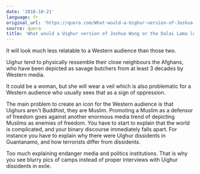```yaml
---
date: '2018-10-21'
language: fr
original_url: 'https://quora.com/What-would-a-Uighur-version-of-Joshua-Wong-or-the-Dalai-Lama-look-like/answer/Clément-Renaud'
source: quora
title: 'What would a Uighur version of Joshua Wong or the Dalai Lama look like?'
---
```


It will look much less relatable to a Western audience than those two.

Uighur tend to physically ressemble their close neighbours the Afghans,
who have been depicted as savage butchers from at least 3 decades by
Western media.

It could be a woman, but she will wear a veil which is also problematic
for a Western audience who usually sees that as a sign of oppression.

The main problem to create an icon for the Western audience is that
Uighurs aren\'t Buddhist, they are Muslim. Promoting a Muslim as a
defensor of freedom goes against another enormous media trend of
depicting Muslims as enemies of freedom. You have to start to explain
that the world is complicated, and your binary discourse immediately
falls apart. For instance you have to explain why there were Uighur
dissidents in Guantanamo, and how terrorists differ from dissidents.

Too much explaining endanger media and politics institutions. That is
why you see blurry pics of camps instead of proper interviews with
Uighur dissidents in exile.
